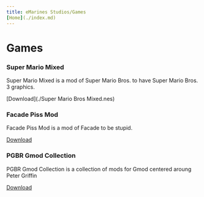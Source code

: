 ```yaml
---
title: eMarines Studios/Games
[Home](./index.md)
---
```


# Games

### Super Mario Mixed 
Super Mario Mixed is a mod of Super Mario Bros. to have Super Mario Bros. 3 graphics.

[Download](./Super Mario Bros Mixed.nes)


### Facade Piss Mod

Facade Piss Mod is a mod of Facade to be stupid.

[Download](https://www.mediafire.com/file/chmy00jblqat1jy/Facade+Piss+Edition+(lite).zip/file)


### PGBR Gmod Collection

PGBR Gmod Collection is a collection of mods for Gmod centered aroung Peter Griffin

[Download](https://steamworkshopdownloader.io/download/2357829686)

